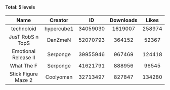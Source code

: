 #### Total: 5 levels

| Name | Creator | ID | Downloads | Likes |
|:---:|:---:|:---:|:---:|:---:|
| technoloid | hypercube1 | 34059030 | 1619007 | 258974
| JusT RobS n TopS | DanZmeN | 52070793 | 364152 | 52367
| Emotional Release II | Serponge | 39955946 | 967469 | 124418
| What The F | Serponge | 41621791 | 888956 | 96545
| Stick Figure Maze 2 | Coolyoman | 32713497 | 827847 | 134280
